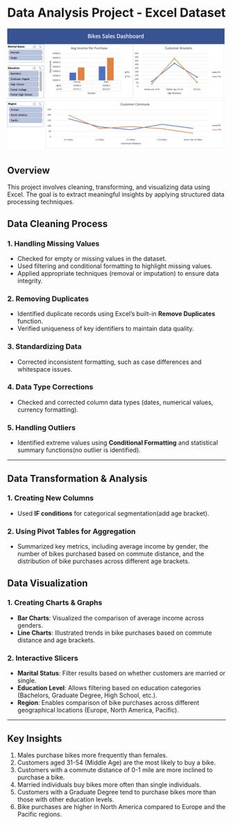 # Data Analysis Project - Excel Dataset

![bike sales analysi](./bike%20sales%20analysis.png)

## Overview

This project involves cleaning, transforming, and visualizing data using Excel. The goal is to extract meaningful insights by applying structured data processing techniques.

## Data Cleaning Process

### 1. Handling Missing Values

- Checked for empty or missing values in the dataset.
- Used filtering and conditional formatting to highlight missing values.
- Applied appropriate techniques (removal or imputation) to ensure data integrity.

### 2. Removing Duplicates

- Identified duplicate records using Excel’s built-in **Remove Duplicates** function.
- Verified uniqueness of key identifiers to maintain data quality.

### 3. Standardizing Data

- Corrected inconsistent formatting, such as case differences and whitespace issues.

### 4. Data Type Corrections

- Checked and corrected column data types (dates, numerical values, currency formatting).

### 5. Handling Outliers

- Identified extreme values using **Conditional Formatting** and statistical summary functions(no outlier is identified).

---

## Data Transformation & Analysis

### 1. Creating New Columns

- Used **IF conditions** for categorical segmentation(add age bracket).

### 2. Using Pivot Tables for Aggregation

- Summarized key metrics, including average income by gender, the number of bikes purchased based on commute distance, and the distribution of bike purchases across different age brackets.

## Data Visualization

### 1. Creating Charts & Graphs

- **Bar Charts**: Visualized the comparison of average income across genders.
- **Line Charts**: Illustrated trends in bike purchases based on commute distance and age brackets.

### 2. Interactive Slicers

- **Marital Status**: Filter results based on whether customers are married or single.
- **Education Level**: Allows filtering based on education categories (Bachelors, Graduate Degree, High School, etc.).
- **Region**: Enables comparison of bike purchases across different geographical locations (Europe, North America, Pacific).

---

## Key Insights

1. Males purchase bikes more frequently than females.
2. Customers aged 31-54 (Middle Age) are the most likely to buy a bike.
3. Customers with a commute distance of 0-1 mile are more inclined to purchase a bike.
4. Married individuals buy bikes more often than single individuals.
5. Customers with a Graduate Degree tend to purchase bikes more than those with other education levels.
6. Bike purchases are higher in North America compared to Europe and the Pacific regions.
